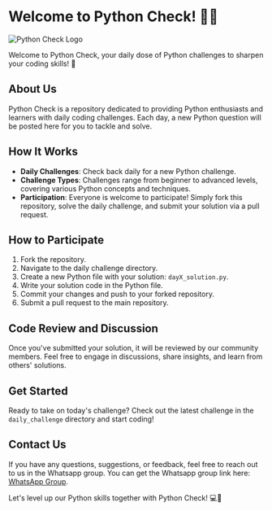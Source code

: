 # Welcome to Python Check! 🐍💡

![Python Check Logo](https://www.python.org/static/img/python-logo.png)

Welcome to Python Check, your daily dose of Python challenges to sharpen your coding skills! 🚀

## About Us
Python Check is a repository dedicated to providing Python enthusiasts and learners with daily coding challenges. Each day, a new Python question will be posted here for you to tackle and solve.

## How It Works
- **Daily Challenges**: Check back daily for a new Python challenge.
- **Challenge Types**: Challenges range from beginner to advanced levels, covering various Python concepts and techniques.
- **Participation**: Everyone is welcome to participate! Simply fork this repository, solve the daily challenge, and submit your solution via a pull request.

## How to Participate
1. Fork the repository.
2. Navigate to the daily challenge directory.
3. Create a new Python file with your solution: `dayX_solution.py`.
4. Write your solution code in the Python file.
5. Commit your changes and push to your forked repository.
6. Submit a pull request to the main repository.

## Code Review and Discussion
Once you've submitted your solution, it will be reviewed by our community members. Feel free to engage in discussions, share insights, and learn from others' solutions.

## Get Started
Ready to take on today's challenge? Check out the latest challenge in the `daily_challenge` directory and start coding!

## Contact Us
If you have any questions, suggestions, or feedback, feel free to reach out to us in the Whatsapp group. You can get the Whatsapp group link here: [WhatsApp Group](https://chat.whatsapp.com/E685wCUirzq1eHUV54MB74).

Let's level up our Python skills together with Python Check! 💻🌟
